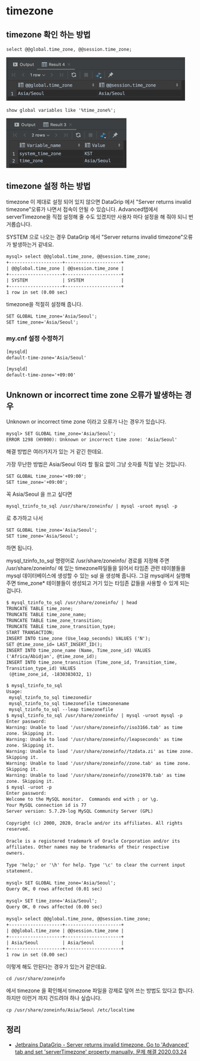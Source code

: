 # timezone

## timezone 확인 하는 방법
```
select @@global.time_zone, @@session.time_zone;
```
![](mysql_timezone1.png)

```
show global variables like '%time_zone%';
```
![](mysql_timezone2.png)

## timezone 설정 하는 방법
timezone 이 제대로 설정 되어 있지 않으면 DataGrip 에서 "Server returns invalid timezone"오류가 나면서 접속이 안될 수 있습니다. Advanced탭에서 serverTimezone을 직접 설정해 줄 수도 있겠지만 사용자 마다 설정을 해 줘야 되니 번거롭습니다.

SYSTEM 으로 나오는 경우 DataGrip 에서 "Server returns invalid timezone"오류가 발생하는거 같네요.
```
mysql> select @@global.time_zone, @@session.time_zone;
+--------------------+---------------------+
| @@global.time_zone | @@session.time_zone |
+--------------------+---------------------+
| SYSTEM             | SYSTEM              |
+--------------------+---------------------+
1 row in set (0.00 sec)
```

timezone을 적절히 설정해 줍니다.

```
SET GLOBAL time_zone='Asia/Seoul';
SET time_zone='Asia/Seoul';
```

### my.cnf 설정 수정하기
```
[mysqld]
default-time-zone='Asia/Seoul'
```

```
[mysqld]
default-time-zone='+09:00'
```

## Unknown or incorrect time zone 오류가 발생하는 경우
Unknown or incorrect time zone 이라고 오류가 나는 경우가 있습니다.
```
mysql> SET GLOBAL time_zone='Asia/Seoul';
ERROR 1298 (HY000): Unknown or incorrect time zone: 'Asia/Seoul'
```
해결 방법은 여러가지가 있는 거 같긴 한데요.

가장 무난한 방법은 Asia/Seoul 이라 할 필요 없이 그냥 숫자를 직접 넣는 것입니다.
```
SET GLOBAL time_zone='+09:00';
SET time_zone='+09:00';
```

꼭 Asia/Seoul 을 쓰고 싶다면
```
mysql_tzinfo_to_sql /usr/share/zoneinfo/ | mysql -uroot mysql -p
```
로 추가하고 나서
```
SET GLOBAL time_zone='Asia/Seoul';
SET time_zone='Asia/Seoul';
```
하면 됩니다.

mysql_tzinfo_to_sql 명령어로 /usr/share/zoneinfo/ 경로를 지정해 주면 /usr/share/zoneinfo/ 에 있는 timezone파일들을 읽어서 타임존 관련 테이블들을 mysql 데이터베이스에 생성할 수 있는 sql 을 생성해 줍니다. 그걸 mysql에서 실행해 주면 time_zone* 테이블들이 생성되고 거기 있는 타임존 값들을 사용할 수 있게 되는 겁니다.
```
$ mysql_tzinfo_to_sql /usr/share/zoneinfo/ | head
TRUNCATE TABLE time_zone;
TRUNCATE TABLE time_zone_name;
TRUNCATE TABLE time_zone_transition;
TRUNCATE TABLE time_zone_transition_type;
START TRANSACTION;
INSERT INTO time_zone (Use_leap_seconds) VALUES ('N');
SET @time_zone_id= LAST_INSERT_ID();
INSERT INTO time_zone_name (Name, Time_zone_id) VALUES ('Africa/Abidjan', @time_zone_id);
INSERT INTO time_zone_transition (Time_zone_id, Transition_time, Transition_type_id) VALUES
 (@time_zone_id, -1830383032, 1)
```

```
$ mysql_tzinfo_to_sql
Usage:
 mysql_tzinfo_to_sql timezonedir
 mysql_tzinfo_to_sql timezonefile timezonename
 mysql_tzinfo_to_sql --leap timezonefile
$ mysql_tzinfo_to_sql /usr/share/zoneinfo/ | mysql -uroot mysql -p
Enter password:
Warning: Unable to load '/usr/share/zoneinfo//iso3166.tab' as time zone. Skipping it.
Warning: Unable to load '/usr/share/zoneinfo//leapseconds' as time zone. Skipping it.
Warning: Unable to load '/usr/share/zoneinfo//tzdata.zi' as time zone. Skipping it.
Warning: Unable to load '/usr/share/zoneinfo//zone.tab' as time zone. Skipping it.
Warning: Unable to load '/usr/share/zoneinfo//zone1970.tab' as time zone. Skipping it.
$ mysql -uroot -p
Enter password:
Welcome to the MySQL monitor.  Commands end with ; or \g.
Your MySQL connection id is 77
Server version: 5.7.29-log MySQL Community Server (GPL)

Copyright (c) 2000, 2020, Oracle and/or its affiliates. All rights reserved.

Oracle is a registered trademark of Oracle Corporation and/or its
affiliates. Other names may be trademarks of their respective
owners.

Type 'help;' or '\h' for help. Type '\c' to clear the current input statement.

mysql> SET GLOBAL time_zone='Asia/Seoul';
Query OK, 0 rows affected (0.01 sec)

mysql> SET time_zone='Asia/Seoul';
Query OK, 0 rows affected (0.00 sec)

mysql> select @@global.time_zone, @@session.time_zone;
+--------------------+---------------------+
| @@global.time_zone | @@session.time_zone |
+--------------------+---------------------+
| Asia/Seoul         | Asia/Seoul          |
+--------------------+---------------------+
1 row in set (0.00 sec)
```

이렇게 해도 안된다는 경우가 있는거 같은데요. 
```
cd /usr/share/zoneinfo
```
에서 timezone 을 확인해서 timezone 파일을 강제로 덮어 쓰는 방법도 있다고 합니다. 하지만 이런거 까지 건드려야 하나 싶습니다.
```
cp /usr/share/zoneinfo/Asia/Seoul /etc/localtime
```

## 정리
* [Jetbrains DataGrip - Server returns invalid timezone. Go to 'Advanced' tab and set 'serverTimezone' property manually. 문제 해결 2020.03.24](https://junho85.pe.kr/1483)
